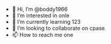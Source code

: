 - 👋 Hi, I’m @boddy1966
- 👀 I’m interested in onle
- 🌱 I’m currently learning 123
- 💞️ I’m looking to collaborate on cpase
- 📫 How to reach me one

<!---
boddy1966/boddy1966 is a ✨ special ✨ repository because its `README.md` (this file) appears on your GitHub profile.
You can click the Preview link to take a look at your changes.
--->
